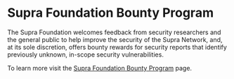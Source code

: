 # Supra Foundation Bounty Program

The Supra Foundation welcomes feedback from security researchers and the general public to help improve the security of the Supra Network, and, at its sole discretion, offers bounty rewards for security reports that identify previously unknown, in-scope security vulnerabilities.

To learn more visit the [Supra Foundation Bounty Program](https://hackenproof.com/aptos) page.
